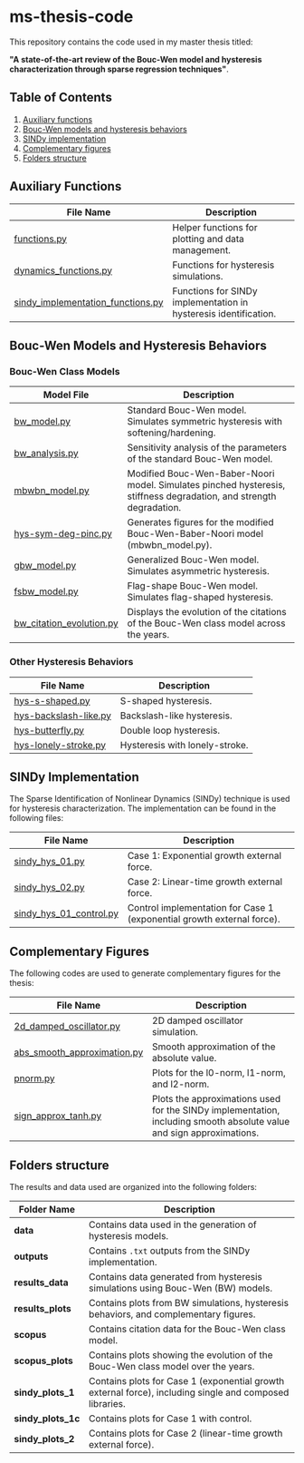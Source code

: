# ms-thesis-code

This repository contains the code used in my master thesis titled:

**"A state-of-the-art review of the Bouc-Wen model and hysteresis characterization through sparse regression techniques"**.

## Table of Contents

1. [Auxiliary functions](#auxiliary-functions)
2. [Bouc-Wen models and hysteresis behaviors](#bouc-wen-models-and-hysteresis-behaviors)
3. [SINDy implementation](#sindy-implementation)
4. [Complementary figures](#complementary-figures)
5. [Folders structure](#folders-structure)

## Auxiliary Functions

| File Name                          | Description                                                                 |
|------------------------------------|-----------------------------------------------------------------------------|
| [functions.py](functions.py)       | Helper functions for plotting and data management.                         |
| [dynamics_functions.py](dynamics_functions.py) | Functions for hysteresis simulations.                                      |
| [sindy_implementation_functions.py](sindy_implementation_functions.py) | Functions for SINDy implementation in hysteresis identification.           |

## Bouc-Wen Models and Hysteresis Behaviors

### Bouc-Wen Class Models

| Model File                         | Description                                                                 |
|------------------------------------|-----------------------------------------------------------------------------|
| [bw_model.py](bw_model.py)         | Standard Bouc-Wen model. Simulates symmetric hysteresis with softening/hardening. |
| [bw_analysis.py](bw_analysis.py)   | Sensitivity analysis of the parameters of the standard Bouc-Wen model.      |
| [mbwbn_model.py](mbwbn_model.py)   | Modified Bouc-Wen-Baber-Noori model. Simulates pinched hysteresis, stiffness degradation, and strength degradation. |
| [hys-sym-deg-pinc.py](hys-sym-deg-pinc.py) | Generates figures for the modified Bouc-Wen-Baber-Noori model (mbwbn_model.py). |
| [gbw_model.py](gbw_model.py)       | Generalized Bouc-Wen model. Simulates asymmetric hysteresis.               |
| [fsbw_model.py](fsbw_model.py)     | Flag-shape Bouc-Wen model. Simulates flag-shaped hysteresis.                |
| [bw_citation_evolution.py](bw_citation_evolution.py) | Displays the evolution of the citations of the Bouc-Wen class model across the years. |

### Other Hysteresis Behaviors

| File Name                          | Description                                                                 |
|------------------------------------|-----------------------------------------------------------------------------|
| [hys-s-shaped.py](hys-s-shaped.py) | S-shaped hysteresis.                                                        |
| [hys-backslash-like.py](hys-backslash-like.py) | Backslash-like hysteresis.                                                  |
| [hys-butterfly.py](hys-butterfly.py) | Double loop hysteresis.                                                     |
| [hys-lonely-stroke.py](hys-lonely-stroke.py) | Hysteresis with lonely-stroke.                                              |


## SINDy Implementation

The Sparse Identification of Nonlinear Dynamics (SINDy) technique is used for hysteresis characterization. The implementation can be found in the following files:

| File Name                          | Description                                                                 |
|------------------------------------|-----------------------------------------------------------------------------|
| [sindy_hys_01.py](sindy_hys_01.py) | Case 1: Exponential growth external force.                                  |
| [sindy_hys_02.py](sindy_hys_02.py) | Case 2: Linear-time growth external force.                                  |
| [sindy_hys_01_control.py](sindy_hys_01_control.py) | Control implementation for Case 1 (exponential growth external force).      |


## Complementary Figures

The following codes are used to generate complementary figures for the thesis:

| File Name                          | Description                                                                 |
|------------------------------------|-----------------------------------------------------------------------------|
| [2d_damped_oscillator.py](2d_damped_oscillator.py) | 2D damped oscillator simulation.                                           |
| [abs_smooth_approximation.py](abs_smooth_approximation.py) | Smooth approximation of the absolute value.                                |
| [pnorm.py](pnorm.py)               | Plots for the l0-norm, l1-norm, and l2-norm.                               |
| [sign_approx_tanh.py](sign_approx_tanh.py) | Plots the approximations used for the SINDy implementation, including smooth absolute value and sign approximations. |


## Folders structure

The results and data used are organized into the following folders:


| Folder Name         | Description                                                                 |
|---------------------|-----------------------------------------------------------------------------|
| **data**            | Contains data used in the generation of hysteresis models.                  |
| **outputs**         | Contains `.txt` outputs from the SINDy implementation.                           |
| **results_data**    | Contains data generated from hysteresis simulations using Bouc-Wen (BW) models. |
| **results_plots**   | Contains plots from BW simulations, hysteresis behaviors, and complementary figures. |
| **scopus**          | Contains citation data for the Bouc-Wen class model.                        |
| **scopus_plots**    | Contains plots showing the evolution of the Bouc-Wen class model over the years. |
| **sindy_plots_1**   | Contains plots for Case 1 (exponential growth external force), including single and composed libraries. |
| **sindy_plots_1c**  | Contains plots for Case 1 with control.                                 |
| **sindy_plots_2**   | Contains plots for Case 2 (linear-time growth external force).           |